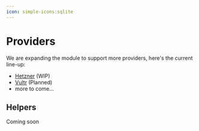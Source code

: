 ```yaml
---
icon: simple-icons:sqlite
---
```


# Providers

We are expanding the module to support more providers, here's the current line-up:

- [Hetzner](/guide/api/utils/providers/hetzner.md) (WIP)
- [Vultr](/guide/api/utils/providers/vultr.md) (Planned)
- more to come...

## Helpers

Coming soon